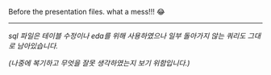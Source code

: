 Before the presentation files. 
what a mess!!! 😂

---

_sql 파일은 테이블 수정이나 eda를 위해 사용하였으나 일부 돌아가지 않는 쿼리도 그대로 남아있습니다._

_(나중에 복기하고 무엇을 잘못 생각하였는지 보기 위함입니다.)_ 
